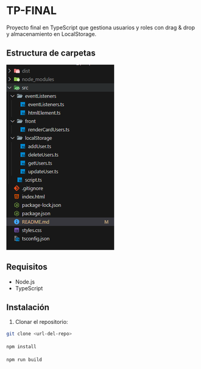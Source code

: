 # TP-FINAL

Proyecto final en TypeScript que gestiona usuarios y roles con drag & drop y almacenamiento en LocalStorage.

## Estructura de carpetas
![Estructura Carpetas](./assets/estructura_carpeta.png)



## Requisitos

- Node.js
- TypeScript

## Instalación

1. Clonar el repositorio:

```bash
git clone <url-del-repo>

npm install

npm run build
